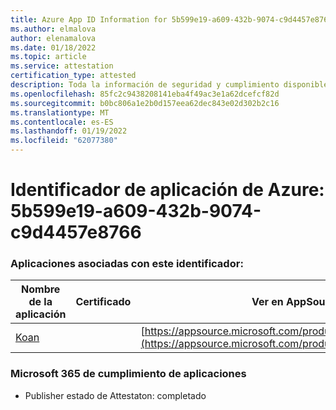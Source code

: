 ```yaml
---
title: Azure App ID Information for 5b599e19-a609-432b-9074-c9d4457e8766
ms.author: elmalova
author: elenamalova
ms.date: 01/18/2022
ms.topic: article
ms.service: attestation
certification_type: attested
description: Toda la información de seguridad y cumplimiento disponible para 5b599e19-a609-432b-9074-c9d4457e8766.
ms.openlocfilehash: 85fc2c9438208141eba4f49ac3e1a62dcefcf82d
ms.sourcegitcommit: b0bc806a1e2b0d157eea62dec843e02d302b2c16
ms.translationtype: MT
ms.contentlocale: es-ES
ms.lasthandoff: 01/19/2022
ms.locfileid: "62077380"
---
```

# <a name="azure-app-id-5b599e19-a609-432b-9074-c9d4457e8766"></a>Identificador de aplicación de Azure: 5b599e19-a609-432b-9074-c9d4457e8766


### <a name="apps-associated-with-this-id"></a>Aplicaciones asociadas con este identificador:
| **Nombre de la aplicación** | **Certificado** | **Ver en AppSource** |
|--------------|---------------|-----------------------|
| [Koan](https://docs.microsoft.com/microsoft-365-app-certification/forward/WA200002936) |  | [https://appsource.microsoft.com/product/office/WA200002936](https://appsource.microsoft.com/product/office/WA200002936) |

### <a name="microsoft-365-app-compliance-status"></a>Microsoft 365 de cumplimiento de aplicaciones
- Publisher estado de Attestaton: completado
